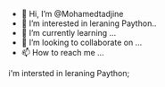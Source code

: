- 👋 Hi, I’m @Mohamedtadjine
- 👀 I’m interested in leraning Paython.. 
- 🌱 I’m currently learning ...
- 💞️ I’m looking to collaborate on ...
- 📫 How to reach me ...

<!---
Mohamedtadjine/Mohamedtadjine is a ✨ special ✨ repository because its `README.md` (this file) appears on your GitHub profile.
You can click the Preview link to take a look at your changes.
--->
i'm intersted in leraning Paython; 
